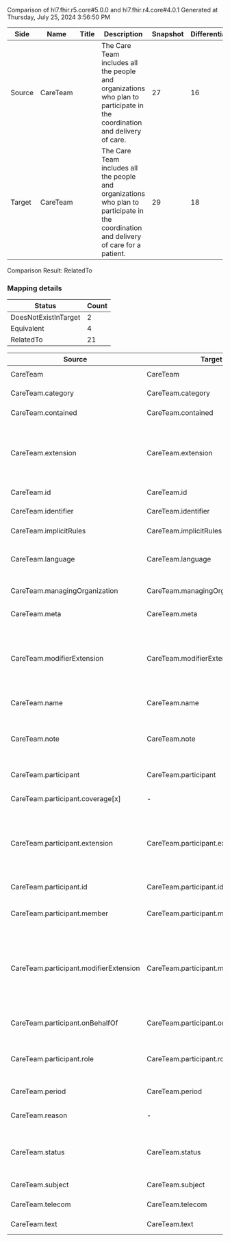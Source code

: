 Comparison of hl7.fhir.r5.core#5.0.0 and hl7.fhir.r4.core#4.0.1
Generated at Thursday, July 25, 2024 3:56:50 PM

| Side | Name | Title | Description | Snapshot | Differential |
| --- | --- | --- | --- | --- | --- |
| Source | CareTeam |  | The Care Team includes all the people and organizations who plan to participate in the coordination and delivery of care. | 27 | 16 |
| Target | CareTeam |  | The Care Team includes all the people and organizations who plan to participate in the coordination and delivery of care for a patient. | 29 | 18 |


Comparison Result: RelatedTo


### Mapping details

| Status | Count |
| ------ | ----- |
DoesNotExistInTarget | 2 |
Equivalent | 4 |
RelatedTo | 21 |


| Source | Target | Status | Message |
| ------ | ------ | ------ | ------- |
| CareTeam | CareTeam | Equivalent | R5 `CareTeam` maps as Equivalent to R4 `CareTeam` |
| CareTeam.category | CareTeam.category | Equivalent | R5 `CareTeam.category` maps as Equivalent to R4 `CareTeam.category` |
| CareTeam.contained | CareTeam.contained | Equivalent | R5 `CareTeam.contained` maps as Equivalent to R4 `CareTeam.contained` |
| CareTeam.extension | CareTeam.extension | SourceIsBroaderThanTarget | R5 `CareTeam.extension` maps as SourceIsBroaderThanTarget to R4 `CareTeam.extension` - extension has change due to type change: R5 `extension` `Extension` maps as SourceIsBroaderThanTarget for R4 `extension` |
| CareTeam.id | CareTeam.id | Equivalent | R5 `CareTeam.id` maps as Equivalent to R4 `CareTeam.id` |
| CareTeam.identifier | CareTeam.identifier | Equivalent | R5 `CareTeam.identifier` maps as Equivalent to R4 `CareTeam.identifier` |
| CareTeam.implicitRules | CareTeam.implicitRules | Equivalent | R5 `CareTeam.implicitRules` maps as Equivalent to R4 `CareTeam.implicitRules` |
| CareTeam.language | CareTeam.language | RelatedTo | R5 `CareTeam.language` maps as RelatedTo to R4 `CareTeam.language` - language changed the binding strength from Required to Preferred |
| CareTeam.managingOrganization | CareTeam.managingOrganization | Equivalent | R5 `CareTeam.managingOrganization` maps as Equivalent to R4 `CareTeam.managingOrganization` |
| CareTeam.meta | CareTeam.meta | Equivalent | R5 `CareTeam.meta` maps as Equivalent to R4 `CareTeam.meta` |
| CareTeam.modifierExtension | CareTeam.modifierExtension | SourceIsBroaderThanTarget | R5 `CareTeam.modifierExtension` maps as SourceIsBroaderThanTarget to R4 `CareTeam.modifierExtension` - modifierExtension has change due to type change: R5 `modifierExtension` `Extension` maps as SourceIsBroaderThanTarget for R4 `modifierExtension` |
| CareTeam.name | CareTeam.name | Equivalent | R5 `CareTeam.name` maps as Equivalent to R4 `CareTeam.name` |
| CareTeam.note | CareTeam.note | SourceIsBroaderThanTarget | R5 `CareTeam.note` maps as SourceIsBroaderThanTarget to R4 `CareTeam.note` - note has change due to type change: R5 `note` `Annotation` maps as SourceIsBroaderThanTarget for R4 `note` |
| CareTeam.participant | CareTeam.participant | Equivalent | R5 `CareTeam.participant` maps as Equivalent to R4 `CareTeam.participant` |
| CareTeam.participant.coverage[x] | - | DoesNotExistInTarget | R5 `CareTeam.participant.coverage[x]` does not appear in the target and has no mapping for `CareTeam`. |
| CareTeam.participant.extension | CareTeam.participant.extension | SourceIsBroaderThanTarget | R5 `CareTeam.participant.extension` maps as SourceIsBroaderThanTarget to R4 `CareTeam.participant.extension` - extension has change due to type change: R5 `extension` `Extension` maps as SourceIsBroaderThanTarget for R4 `extension` |
| CareTeam.participant.id | CareTeam.participant.id | Equivalent | R5 `CareTeam.participant.id` maps as Equivalent to R4 `CareTeam.participant.id` |
| CareTeam.participant.member | CareTeam.participant.member | Equivalent | R5 `CareTeam.participant.member` maps as Equivalent to R4 `CareTeam.participant.member` |
| CareTeam.participant.modifierExtension | CareTeam.participant.modifierExtension | SourceIsBroaderThanTarget | R5 `CareTeam.participant.modifierExtension` maps as SourceIsBroaderThanTarget to R4 `CareTeam.participant.modifierExtension` - modifierExtension has change due to type change: R5 `modifierExtension` `Extension` maps as SourceIsBroaderThanTarget for R4 `modifierExtension` |
| CareTeam.participant.onBehalfOf | CareTeam.participant.onBehalfOf | Equivalent | R5 `CareTeam.participant.onBehalfOf` maps as Equivalent to R4 `CareTeam.participant.onBehalfOf` |
| CareTeam.participant.role | CareTeam.participant.role | RelatedTo | R5 `CareTeam.participant.role` maps as RelatedTo to R4 `CareTeam.participant.role` - role changed from scalar to array (max cardinality from 1 to *) |
| CareTeam.period | CareTeam.period | Equivalent | R5 `CareTeam.period` maps as Equivalent to R4 `CareTeam.period` |
| CareTeam.reason | - | DoesNotExistInTarget | R5 `CareTeam.reason` does not appear in the target and has no mapping for `CareTeam`. |
| CareTeam.status | CareTeam.status | Equivalent | R5 `CareTeam.status` maps as Equivalent to R4 `CareTeam.status` - status has compatible required binding for code type: http://hl7.org/fhir/ValueSet/care-team-status|5.0.0 and http://hl7.org/fhir/ValueSet/care-team-status|4.0.1 (Equivalent) |
| CareTeam.subject | CareTeam.subject | Equivalent | R5 `CareTeam.subject` maps as Equivalent to R4 `CareTeam.subject` |
| CareTeam.telecom | CareTeam.telecom | Equivalent | R5 `CareTeam.telecom` maps as Equivalent to R4 `CareTeam.telecom` |
| CareTeam.text | CareTeam.text | Equivalent | R5 `CareTeam.text` maps as Equivalent to R4 `CareTeam.text` |

